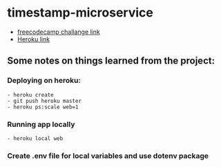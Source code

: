 # timestamp-microservice
- [freecodecamp challange link](https://www.freecodecamp.org/challenges/timestamp-microservice)
- [Heroku link](https://serene-inlet-74417.herokuapp.com/)

## Some notes on things learned from the project:

### Deploying on heroku:
    - heroku create
    - git push heroku master
    - heroku ps:scale web=1

### Running app locally
    - heroku local web

### Create .env file for local variables and use dotenv package
